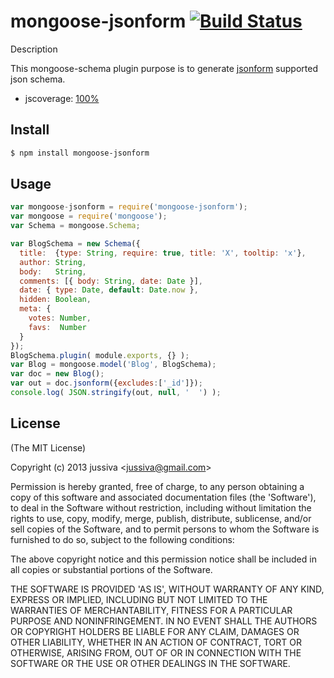 mongoose-jsonform [![Build Status](https://travis-ci.org/jupe/mongoose-jsonform.png?branch=master)](https://travis-ci.org/jupe/mongoose-jsonform)
=======

Description

This mongoose-schema plugin purpose is to generate [jsonform](https://github.com/joshfire/jsonform) supported json schema. 
* jscoverage: [100%](http://jupe.github.com/coverage/mongoose-jsonform.html)


## Install

```bash
$ npm install mongoose-jsonform
```

## Usage

```js
var mongoose-jsonform = require('mongoose-jsonform');
var mongoose = require('mongoose');
var Schema = mongoose.Schema;

var BlogSchema = new Schema({
  title:  {type: String, require: true, title: 'X', tooltip: 'x'},
  author: String,
  body:   String,
  comments: [{ body: String, date: Date }],
  date: { type: Date, default: Date.now },
  hidden: Boolean,
  meta: {
    votes: Number,
    favs:  Number
  }
});
BlogSchema.plugin( module.exports, {} );
var Blog = mongoose.model('Blog', BlogSchema);
var doc = new Blog();
var out = doc.jsonform({excludes:['_id']});
console.log( JSON.stringify(out, null, '  ') );
```

## License 

(The MIT License)

Copyright (c) 2013 jussiva &lt;jussiva@gmail.com&gt;

Permission is hereby granted, free of charge, to any person obtaining
a copy of this software and associated documentation files (the
'Software'), to deal in the Software without restriction, including
without limitation the rights to use, copy, modify, merge, publish,
distribute, sublicense, and/or sell copies of the Software, and to
permit persons to whom the Software is furnished to do so, subject to
the following conditions:

The above copyright notice and this permission notice shall be
included in all copies or substantial portions of the Software.

THE SOFTWARE IS PROVIDED 'AS IS', WITHOUT WARRANTY OF ANY KIND,
EXPRESS OR IMPLIED, INCLUDING BUT NOT LIMITED TO THE WARRANTIES OF
MERCHANTABILITY, FITNESS FOR A PARTICULAR PURPOSE AND NONINFRINGEMENT.
IN NO EVENT SHALL THE AUTHORS OR COPYRIGHT HOLDERS BE LIABLE FOR ANY
CLAIM, DAMAGES OR OTHER LIABILITY, WHETHER IN AN ACTION OF CONTRACT,
TORT OR OTHERWISE, ARISING FROM, OUT OF OR IN CONNECTION WITH THE
SOFTWARE OR THE USE OR OTHER DEALINGS IN THE SOFTWARE.

